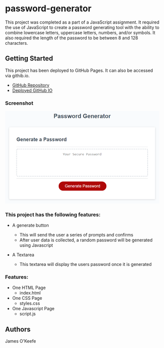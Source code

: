 # password-generator

This project was completed as a part of a JavaScript assignment. It required the use of JavaScript to create a password generating tool with the ability to combine lowercase letters, uppercase letters, numbers, and/or symbols. It also required the length of the password to be between 8 and 128 characters.

## Getting Started

This project has been deployed to GitHub Pages. It can also be accessed via githib.io.

* [GitHub Repository](https://github.com/j-okeefe/password-generator)
* [Deployed GitHub IO]()


### Screenshot

![](assets/images/demo.png)

### This project has the following features: 
* A generate button
    * This will send the user a series of prompts and confirms
    * After user data is collected, a random password will be generated using Javascript

* A Textarea
    * This textarea will display the users password once it is generated

### Features: 
* One HTML Page
    * index.html 
* One CSS Page
    * styles.css
* One Javascript Page
    * script.js

## Authors
James O'Keefe
